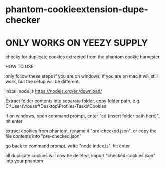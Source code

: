 # phantom-cookieextension-dupe-checker
# ONLY WORKS ON YEEZY SUPPLY
checks for duplicate cookies extracted from the phantom cookie harvester

HOW TO USE

only follow these steps if you are on windows, if you are on mac it will still work, but the setup will be different.

install node.js https://nodejs.org/en/download/

Extract folder contents into separate folder, copy folder path, e.g. C:\Users\Yousef\Desktop\Profiles-Tasks\Cookies

if on windows, open command prompt, enter "cd (insert folder path here)", hit enter

extract cookies from phantom, rename it "pre-checked.json", or copy the file contents into "pre-checked.json"

go back to command prompt, write "node index.js", hit enter

all duplicate cookies will now be deleted, import "checked-cookies.json" into your phantom


